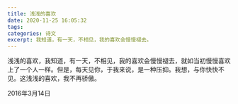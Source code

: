 ```yaml
---
title: 浅浅的喜欢
date: 2020-11-25 16:05:32
tags:
categories: 诗文
excerpt: 我知道，有一天，不相见，我的喜欢会慢慢褪去。
---
```

浅浅的喜欢，我知道，有一天，不相见，我的喜欢会慢慢褪去，就如当初慢慢喜欢上了一个人一样。但是，每天见你，于我来说，是一种压抑。我想，与你快快不见。这浅浅的喜欢，我不再骄傲。

2016年3月14日
